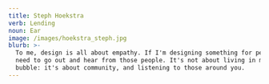 ```yaml
---
title: Steph Hoekstra
verb: Lending
noun: Ear
image: /images/hoekstra_steph.jpg
blurb: >-
  To me, design is all about empathy. If I'm designing something for people, I
  need to go out and hear from those people. It's not about living in my own
  bubble: it's about community, and listening to those around you.
---
```


